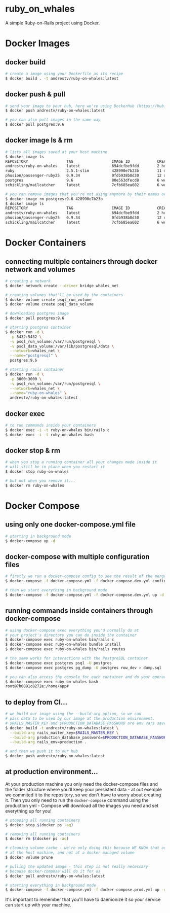 # ruby_on_whales
A simple Ruby-on-Rails project using Docker.

# Docker Images
## docker build
```sh
# create a image using your Dockerfile as its recipe
$ docker build . -t andrestv/ruby-on-whales:latest
```

## docker push & pull
```sh
# send your image to your hub, here we're using DockerHub (https://hub.docker.com/)
$ docker push andrestv/ruby-on-whales:latest

# you can also pull images in the same way
$ docker pull postgres:9.6
```

## docker image ls & rm
```sh
# lists all images saved at your host machine
$ docker image ls
REPOSITORY                 TAG                 IMAGE ID            CREATED             SIZE
andrestv/ruby-on-whales    latest              694dcfbe9fdd        2 hours ago         1.01GB
ruby                       2.5.1-slim          428990e7b23b        11 days ago         178MB
phusion/passenger-ruby25   0.9.34              0fdb938b8d30        12 days ago         676MB
postgres                   9.6                 80e563dfecd8        6 weeks ago         235MB
schickling/mailcatcher     latest              7cfb685ea602        6 weeks ago         84.4MB

# you can remove images that you're not using anymore by their names or ids
$ docker image rm postgres:9.6 428990e7b23b
$ docker image ls
REPOSITORY                 TAG                 IMAGE ID            CREATED             SIZE
andrestv/ruby-on-whales    latest              694dcfbe9fdd        2 hours ago         1.01GB
phusion/passenger-ruby25   0.9.34              0fdb938b8d30        12 days ago         676MB
schickling/mailcatcher     latest              7cfb685ea602        6 weeks ago         84.4MB
```

# Docker Containers
## connecting multiple containers through docker network and volumes
```sh
# creating a network
$ docker network create --driver bridge whales_net

# creating volumes that'll be used by the containers
$ docker volume create psql_run_volume
$ docker volume create psql_data_volume

# downloading postgres image
$ docker pull postgres:9.6

# starting postgres container
$ docker run -d \
  -p 5432:5432 \
  -v psql_run_volume:/var/run/postgresql \
  -v psql_data_volume:/var/lib/postgresql/data \
  --network=whales_net \
  --name="postgresql" \
  postgres:9.6

# starting rails container
$ docker run -d \
  -p 3000:3000 \
  -v psql_run_volume:/var/run/postgresql \
  --network=whales_net \
  --name="ruby-on-whales" \
  andrestv/ruby-on-whales:latest
```

## docker exec
```sh
# to run commands inside your containers
$ docker exec -i -t ruby-on-whales bin/rails c
$ docker exec -i -t ruby-on-whales bash
```

## docker stop & rm
```sh
# when you stop a running container all your changes made inside it
# will still be in place when you restart it
$ docker stop ruby-on-whales

# but not when you remove it...
$ docker rm ruby-on-whales
```

# Docker Compose
## using only one docker-compose.yml file
```sh
# starting in background mode
$ docker-compose up -d
```

## docker-compose with multiple configuration files
```sh
# firstly we run a docker-compose config to see the result of the merged files
$ docker-compose -f docker-compose.yml -f docker-compose.dev.yml config

# then we start everything in background mode
$ docker-compose -f docker-compose.yml -f docker-compose.dev.yml up -d
```

## running commands inside containers through docker-compose
```sh
# using docker-compose exec everything you'd normally do at
# your project's directory you can do inside the container
$ docker-compose exec ruby-on-whales bin/rails c
$ docker-compose exec ruby-on-whales bundle install
$ docker-compose exec ruby-on-whales bin/rails routes

# the same works for interactions with the PostgreSQL container
$ docker-compose exec postgres psql -U postgres
$ docker-compose exec postgres pg_dump -U postgres row_dev > dump.sql

# you can also access the console for each container and do your operations inside it
$ docker-compose exec ruby-on-whales bash
root@7b0891c8272e:/home/app#
```

## to deploy from CI...
```sh
# we build our image using the --build-arg option, so we can
# pass data to be used by our image at the production environment.
# $RAILS_MASTER_KEY and $PRODUCTION_DATABASE_PASSWORD are env vars saved at our CI
$ docker build -t andrestv/ruby-on-whales:latest \
  --build-arg rails_master_key=$RAILS_MASTER_KEY \
  --build-arg production_database_password=$PRODUCTION_DATABASE_PASSWORD \
  --build-arg rails_env=production .

# and then we push it to our hub
$ docker push andrestv/ruby-on-whales:latest
```

## at production environment...
At your production machine you only need the docker-compose files and the folder structure where you'll keep your persistent data - at out exemple we commited it to the repository, so we don't have to worry about creating it. Then you only need to run the `docker-compose` command using the production yml - Compose will download all the images you need and set everything up for you!
```sh
# stopping all running containers
$ docker stop $(docker ps -aq)

# removing all running containers
$ docker rm $(docker ps -aq)

# cleaning volume cache - we're only doing this because WE KNOW that our database is saved
# at the host machine, and not at a docker managed volume
$ docker volume prune

# pulling the updated image - this step is not really necessary
# because docker-compose will do it for us
$ docker pull andrestv/ruby-on-whales:latest

# starting everything in background mode
$ docker-compose -f docker-compose.yml -f docker-compose.prod.yml up -d
```
It's important to remember that you'll have to daemonize it so your service can start up with your machine.
